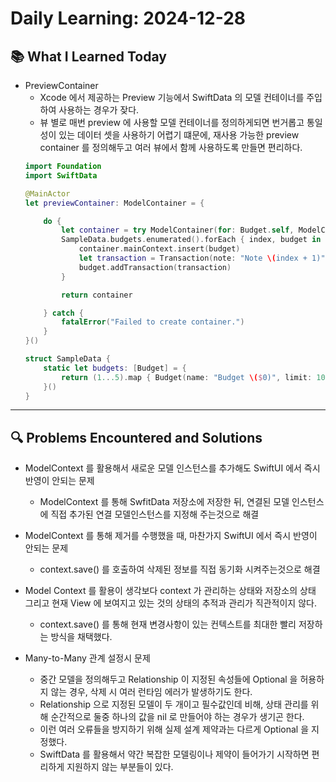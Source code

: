 # Daily Learning: 2024-12-28

## 📚 What I Learned Today
- PreviewContainer
    - Xcode 에서 제공하는 Preview 기능에서 SwiftData 의 모델 컨테이너를 주입하여 사용하는 경우가 잦다.
    - 뷰 별로 매번 preview 에 사용할 모델 컨테이너를 정의하게되면 번거롭고 통일성이 있는 데이터 셋을 사용하기 어렵기 떄문에, 재사용 가능한 preview container 를 정의해두고 여러 뷰에서 함께 사용하도록 만들면 편리하다.
    ```swift
    import Foundation
    import SwiftData

    @MainActor
    let previewContainer: ModelContainer = {

        do {
            let container = try ModelContainer(for: Budget.self, ModelConfiguration(inMemory: true))
            SampleData.budgets.enumerated().forEach { index, budget in
                container.mainContext.insert(budget)
                let transaction = Transaction(note: "Note \(index + 1)", amount: (Double(index) * 10), date: Date())
                budget.addTransaction(transaction)
            }

            return container

        } catch {
            fatalError("Failed to create container.")
        }
    }()

    struct SampleData {
        static let budgets: [Budget] = {
            return (1...5).map { Budget(name: "Budget \($0)", limit: 100 * Double($0)) }
        }()
    }
    ```

---


## 🔍 Problems Encountered and Solutions
- ModelContext 를 활용해서 새로운 모델 인스턴스를 추가해도 SwiftUI 에서 즉시 반영이 안되는 문제
    - ModelContext 를 통해 SwfitData 저장소에 저장한 뒤, 연결된 모델 인스턴스에 직접 추가된 연결 모델인스턴스를 지정해 주는것으로 해결

- ModelContext 를 통해 제거를 수행했을 때, 마찬가지 SwiftUI 에서 즉시 반영이 안되는 문제
    - context.save() 를 호출하여 삭제된 정보를 직접 동기화 시켜주는것으로 해결

- Model Context 를 활용이 생각보다 context 가 관리하는 상태와 저장소의 상태 그리고 현재 View 에 보여지고 있는 것의 상태의 추적과 관리가 직관적이지 않다.
    - context.save() 를 통해 현재 변경사항이 있는 컨텍스트를 최대한 빨리 저장하는 방식을 채택했다.

- Many-to-Many 관계 설정시 문제
    - 중간 모델을 정의해두고 Relationship 이 지정된 속성들에 Optional 을 허용하지 않는 경우, 삭제 시 여러 런타임 에러가 발생하기도 한다.
    - Relationship 으로 지정된 모델이 두 개이고 필수값인데 비해, 상태 관리를 위해 순간적으로 둘중 하나의 값을 nil 로 만들어야 하는 경우가 생기곤 한다.
    - 이런 여러 오류들을 방지하기 위해 실제 설계 제약과는 다르게 Optional 을 지정했다.
    - SwiftData 를 활용해서 약간 복잡한 모델링이나 제약이 들어가기 시작하면 편리하게 지원하지 않는 부분들이 있다.
